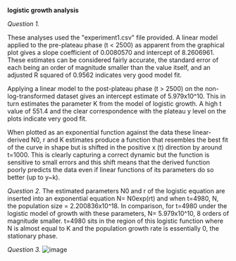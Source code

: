 **logistic growth analysis**



*Question 1.*

These analyses used the "experiment1.csv" file provided. 
A linear model applied to the pre-plateau phase (t < 2500) as apparent from the graphical plot gives a slope coefficient of 0.0080570 and intercept of 8.2606961. 
These estimates can be considered fairly accurate, the standard error of each being an order of magnitude smaller than the value itself, and an adjusted R squared of 0.9562 indicates very good model fit. 

Applying a linear model to the post-plateau phase (t > 2500) on the non-log-transformed dataset gives an intercept estimate of 5.979x10^10. This in turn estimates the parameter K from the model of logistic growth. 
A high t value of 551.4 and the clear correspondence with the plateau y level on the plots indicate very good fit.

When plotted as an exponential function against the data these linear-derived N0, r and K estimates produce a function that resembles the best fit of the curve in shape but is shifted in the positive x (t) direction by around t=1000. 
This is clearly capturing a correct dynamic but the function is sensitive to small errors  and this shift means that the derived function poorly predicts the data even if linear functions of its parameters do so better (up to y~k).



*Question 2.*
The estimated parameters N0 and r of the logistic equation are inserted into an exponential equation N= N0exp(rt) and when t=4980, N, the population size = 2.200836x10^18. 
In comparison, for t=4980 under the logistic model of growth with these parameters, N= 5.979x10^10, 8 orders of magnitude smaller.
t=4980 sits in the region of this logistic function where N is almost equal to K and the population growth rate is essentially 0, the stationary phase. 



*Question 3.*
![image](https://github.com/solarproblems/logistic_growth/assets/152936548/3369c14e-d4bd-4204-8af7-cbfff1c535fe)








